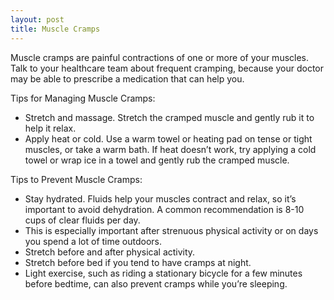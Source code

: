 ```yaml
---
layout: post
title: Muscle Cramps
---
```


Muscle cramps are painful contractions of one or more of your muscles. Talk to your healthcare team about frequent cramping, because your doctor may be able to prescribe a medication that can help you. 

Tips for Managing Muscle Cramps:

* Stretch and massage. Stretch the cramped muscle and gently rub it to help it relax.
* Apply heat or cold. Use a warm towel or heating pad on tense or tight muscles, or take a warm bath. If heat doesn’t work, try applying a cold towel or wrap ice in a towel and gently rub the cramped muscle.

Tips to Prevent Muscle Cramps:

* Stay hydrated. Fluids help your muscles contract and relax, so it’s important to avoid dehydration. A common recommendation is 8-10 cups of clear fluids per day.
* This is especially important after strenuous physical activity or on days you spend a lot of time outdoors.
* Stretch before and after physical activity.
* Stretch before bed if you tend to have cramps at night.
* Light exercise, such as riding a stationary bicycle for a few minutes before bedtime, can also prevent cramps while you’re sleeping.
